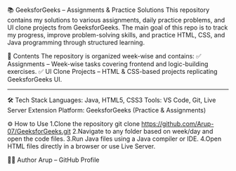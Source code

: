 📚 GeeksforGeeks – Assignments & Practice Solutions
This repository contains my solutions to various assignments, daily practice problems, and UI clone projects from GeeksforGeeks.
The main goal of this repo is to track my progress, improve problem-solving skills, and practice HTML, CSS, and Java programming through structured learning.

🚀 Contents
The repository is organized week-wise and contains:
✅ Assignments – Week-wise tasks covering frontend and logic-building exercises.
✅ UI Clone Projects – HTML & CSS-based projects replicating GeeksforGeeks UI.

---
🛠️ Tech Stack
Languages: Java, HTML5, CSS3
Tools: VS Code, Git, Live Server Extension
Platform: GeeksforGeeks (Practice & Assignments)

⚙️ How to Use
1.Clone the repository
     git clone https://github.com/Arup-07/GeeksforGeeks.git
2.Navigate to any folder based on week/day and open the code files.
3.Run Java files using a Java compiler or IDE.
4.Open HTML files directly in a browser or use Live Server.

👨‍💻 Author
Arup – GitHub Profile
